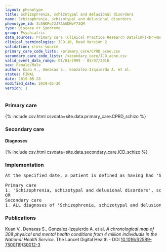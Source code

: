 ```yaml
---
layout: phenotype
title: Schizophrenia, schizotypal and delusional disorders
name: Schizophrenia, schizotypal and delusional disorders
phenotype_id: 3L5NKPq72J7AASDMvY73QM 
type: Disease or Syndrome
group: Psychiatric
data_sources: Primary care (Clinical Practice Research Datalink)<br>Hospitalizations (Hospital Episode Statistics) 
clinical_terminologies: ICD-10, Read Version 2 
validation: cross-source
primary_care_code_lists: /primary_care/CPRD_acne.csv
secondary_care_code_lists: /secondary_care/ICD_acne.csv
valid_event_data_range: 01/01/1999 - 01/07/2016
sex: Female/Male
author: Kuan V., Denaxas S., Gonzalez-Izquierdo A. et al.
status: FINAL
date: 2019-05-20
modified_date: 2019-05-20
version: 1
---
```

### Primary care 
{% include csv.html csvdata=site.data.primary_care.CPRD_schizo %}
### Secondary care 
#### Diagnoses 
{% include csv.html csvdata=site.data.secondary_care.ICD_schizo %}
### Implementation 
<pre>At the specified date, a patient is defined as having had 'Schizophrenia, schizotypal and delusional disorders', schizotypal and delusional disorders IF they meet the criteria for any of the following on or before the specified date. The earliest date on which the individual meets any of the following criteria on or before the specified date is defined as the first event date:

Primary care
1. 'Schizophrenia, schizotypal and delusional disorders', schizotypal and delusional disorders diagnosis or history of diagnosis during a consultation 
OR
Secondary care
1. ALL diagnoses of 'Schizophrenia, schizotypal and delusional disorders', schizotypal and delusional disorders or history of diagnosis during a hospitalization</pre> 
 
### Publications 
Kuan V., Denaxas S., Gonzalez-Izquierdo A. et al. _A chronological map of 308 physical and mental health conditions from 4 million individuals in the National Health Service_. The Lancet Digital Health - DOI <a href='https://www.thelancet.com/journals/landig/article/PIIS2589-7500(19)30012-3/fulltext'>10.1016/S2589-7500(19)30012-3</a>